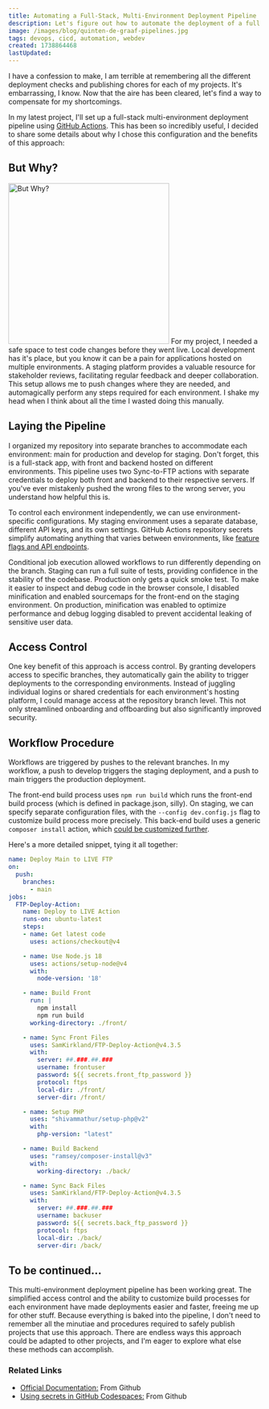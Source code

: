 ```yaml
---
title: Automating a Full-Stack, Multi-Environment Deployment Pipeline
description: Let's figure out how to automate the deployment of a full stack project using tailored configurations for different environments, without increasing developer workload or technical debt
image: /images/blog/quinten-de-graaf-pipelines.jpg
tags: devops, cicd, automation, webdev
created: 1738864468
lastUpdated:
---
```


I have a confession to make, I am terrible at remembering all the different deployment checks and publishing chores for each of my projects. It's embarrassing, I know. Now that the aire has been cleared, let's find a way to compensate for my shortcomings.

In my latest project, I'll set up a full-stack multi-environment deployment pipeline using [GitHub Actions](https://github.com/features/actions). This has been so incredibly useful, I decided to share some details about why I chose this configuration and the benefits of this approach:

## But Why?

<img alt="But Why?" width="320" src="/images/blog/but-why.jpg#right" >
For my project, I needed a safe space to test code changes before they went live. Local development has it's place, but you know it can be a pain for applications hosted on multiple environments. A staging platform provides a valuable resource for stakeholder reviews, facilitating regular feedback and deeper collaboration. This setup allows me to push changes where they are needed, and automagically perform any steps required for each environment. I shake my head when I think about all the time I wasted doing this manually.

## Laying the Pipeline

I organized my repository into separate branches to accommodate each environment: main for production and develop for staging. Don't forget, this is a full-stack app, with front and backend hosted on different environments. This pipeline uses two Sync-to-FTP actions with separate credentials to deploy both front and backend to their respective servers. If you've ever mistakenly pushed the wrong files to the wrong server, you understand how helpful this is.

To control each environment independently, we can use environment-specific configurations. My staging environment uses a separate database, different API keys, and its own settings. GitHub Actions repository secrets simplify automating anything that varies between environments, like [feature flags and API endpoints](https://docs.github.com/en/actions/security-for-github-actions/security-guides/using-secrets-in-github-actions).

Conditional job execution allowed workflows to run differently depending on the branch. Staging can run a full suite of tests, providing confidence in the stability of the codebase. Production only gets a quick smoke test. To make it easier to inspect and debug code in the browser console, I disabled minification and enabled sourcemaps for the front-end on the staging environment. On production, minification was enabled to optimize performance and debug logging disabled to prevent accidental leaking of sensitive user data.

## Access Control

One key benefit of this approach is access control. By granting developers access to specific branches, they automatically gain the ability to trigger deployments to the corresponding environments. Instead of juggling individual logins or shared credentials for each environment's hosting platform, I could manage access at the repository branch level. This not only streamlined onboarding and offboarding but also significantly improved security.

## Workflow Procedure

Workflows are triggered by pushes to the relevant branches. In my workflow, a push to develop triggers the staging deployment, and a push to main triggers the production deployment.

The front-end build process uses `npm run build` which runs the front-end build process (which is defined in package.json, silly). On staging, we can specify separate configuration files, with the `--config dev.config.js` flag to customize build process more precisely. This back-end build uses a generic `composer install` action, which [could be customized further](https://github.com/ramsey/composer-install).

Here's a more detailed snippet, tying it all together:

```YAML
name: Deploy Main to LIVE FTP
on:
  push:
    branches:
      - main
jobs:
  FTP-Deploy-Action:
    name: Deploy to LIVE Action
    runs-on: ubuntu-latest
    steps:
    - name: Get latest code
      uses: actions/checkout@v4

    - name: Use Node.js 18
      uses: actions/setup-node@v4
      with:
        node-version: '18'

    - name: Build Front
      run: |
        npm install
        npm run build
      working-directory: ./front/

    - name: Sync Front Files
      uses: SamKirkland/FTP-Deploy-Action@v4.3.5
      with:
        server: ##.###.##.###
        username: frontuser
        password: ${{ secrets.front_ftp_password }}
        protocol: ftps
        local-dir: ./front/
        server-dir: /front/

    - name: Setup PHP
      uses: "shivammathur/setup-php@v2"
      with:
        php-version: "latest"

    - name: Build Backend
      uses: "ramsey/composer-install@v3"
      with:
        working-directory: ./back/

    - name: Sync Back Files
      uses: SamKirkland/FTP-Deploy-Action@v4.3.5
      with:
        server: ##.###.##.###
        username: backuser
        password: ${{ secrets.back_ftp_password }}
        protocol: ftps
        local-dir: ./back/
        server-dir: /back/
```

## To be continued...

This multi-environment deployment pipeline has been working great. The simplified access control and the ability to customize build processes for each environment have made deployments easier and faster, freeing me up for other stuff. Because everything is baked into the pipeline, I don't need to remember all the minutiae and procedures required to safely publish projects that use this approach. There are endless ways this approach could be adapted to other projects, and I'm eager to explore what else these methods can accomplish.

### Related Links

- [Official Documentation:](https://docs.github.com/en/actions) From Github
- [Using secrets in GitHub Codespaces:](https://docs.github.com/en/codespaces/managing-codespaces-for-your-organization/managing-development-environment-secrets-for-your-repository-or-organization) From Github
